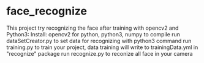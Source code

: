 # face_recognize
This project try recognizing the face after training with opencv2 and Python3:
Install: opencv2 for python, python3, numpy to compile
run dataSetCreator.py to set data for recognizing with python3 command
run training.py to train your project, data training will write to trainingData.yml in "recognize" package
run recognize.py to reconize all face in your camera

